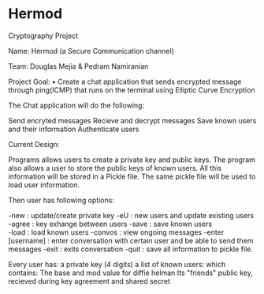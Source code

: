# Hermod
Cryptography Project 

Name: Hermod (a Secure Communication channel)

Team: Douglas Mejia & Pedram Namiranian

Project Goal: 
• Create a chat application that sends encrypted message through ping(ICMP) that runs on the terminal using Elliptic Curve Encryption 


The Chat application will do the following:

Send encryted messages 
Recieve and decrypt messages 
Save known users and their information 
Authenticate users
 
 
Current Design:

Programs allows users to create a private key and public keys. The program also allows a user to store the public keys of known users. 
All this information will be stored in a Pickle file. The same pickle file will be used to load user information.

Then user has following options:

-new    : update/create private key 
-eU     : new users  and update existing users 
-agree  : key exhange between users
-save   : save known users  
-load   : load known users 
-convos : view ongoing messages 
-enter [username] : enter conversation with certain user and be able to send them messages
-exit   : exits conversation
-quit   : save all information to pickle file. 


Every user has: 
	a private key (4 digits)
	a list of known users:
		which contains:
			The base and mod value for diffie helman
			Its "friends" public key, recieved during key agreement  and shared secret
